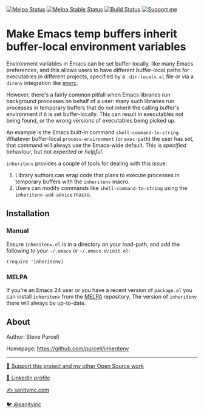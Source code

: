[![Melpa Status](http://melpa.org/packages/inheritenv-badge.svg)](http://melpa.org/#/inheritenv)
[![Melpa Stable Status](http://stable.melpa.org/packages/inheritenv-badge.svg)](http://stable.melpa.org/#/inheritenv)
[![Build Status](https://github.com/purcell/inheritenv/actions/workflows/ci.yml/badge.svg)](https://github.com/purcell/inheritenv/actions/workflows/ci.yml)
<a href="https://www.patreon.com/sanityinc"><img alt="Support me" src="https://img.shields.io/badge/Support%20Me-%F0%9F%92%97-ff69b4.svg"></a>

# Make Emacs temp buffers inherit buffer-local environment variables

Environment variables in Emacs can be set buffer-locally, like many
Emacs preferences, and this allows users to have different buffer-local
paths for executables in different projects, specified by a
`.dir-locals.el` file or via a `direnv` integration like
[envrc](https://github.com/purcell/envrc).

However, there's a fairly common pitfall when Emacs libraries run
background processes on behalf of a user: many such libraries run
processes in temporary buffers that do not inherit the calling
buffer's environment if it is set buffer-locally.
This can result in executables not being found,
or the wrong versions of executables being picked up.

An example is the Emacs built-in command
`shell-command-to-string`. Whatever buffer-local `process-environment`
(or `exec-path`) the user has set, that command will always use the
Emacs-wide default. This is *specified* behaviour, but not *expected*
or *helpful*.

`inheritenv` provides a couple of tools for dealing with this
issue:

1. Library authors can wrap code that plans to execute processes in
   temporary buffers with the `inheritenv` macro.
2. Users can modify commands like `shell-command-to-string` using the
   `inheritenv-add-advice` macro.

## Installation

### Manual

Ensure `inheritenv.el` is in a directory on your load-path, and add
the following to your `~/.emacs` or `~/.emacs.d/init.el`:

```elisp
(require 'inheritenv)
```

### MELPA

If you're an Emacs 24 user or you have a recent version of
`package.el` you can install `inheritenv` from the
[MELPA](http://melpa.org) repository. The version of
`inheritenv` there will always be up-to-date.

## About

Author: Steve Purcell <steve at sanityinc dot com>

Homepage: https://github.com/purcell/inheritenv

<hr>

[💝 Support this project and my other Open Source work](https://www.patreon.com/sanityinc)

[💼 LinkedIn profile](https://uk.linkedin.com/in/stevepurcell)

[✍ sanityinc.com](https://www.sanityinc.com/)

[🐦 @sanityinc](https://twitter.com/sanityinc)
